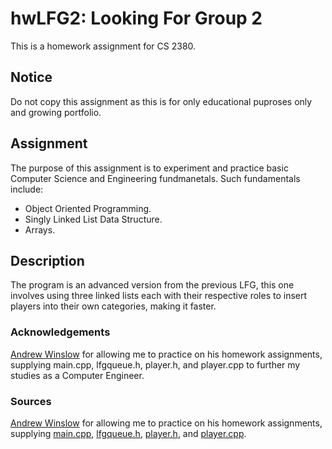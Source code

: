 # hwLFG2: Looking For Group 2
This is a homework assignment for CS 2380.

## Notice
Do not copy this assignment as this is for only educational puproses only and growing portfolio.

## Assignment
The purpose of this assignment is to experiment and practice basic Computer Science and Engineering fundmanetals. Such fundamentals include:
- Object Oriented Programming.
- Singly Linked List Data Structure.
- Arrays.

## Description
The program is an advanced version from the previous LFG, this one involves using three linked lists each with their respective roles to insert players into their own categories, making it faster.

### Acknowledgements
[Andrew Winslow](https://github.com/andrewwinslow) for allowing me to practice on his homework assignments, supplying main.cpp, lfgqueue.h, player.h, and player.cpp to further my studies as a Computer Engineer.

### Sources
[Andrew Winslow](https://github.com/andrewwinslow/cs2/tree/master/hwLFG2) for allowing me to practice on his homework assignments, supplying [main.cpp](https://github.com/andrewwinslow/cs2/blob/master/hwLFG2/main.cpp), [lfgqueue.h](https://github.com/andrewwinslow/cs2/blob/master/hwLFG2/lfgqueue.h), [player.h](https://github.com/andrewwinslow/cs2/blob/master/hwLFG2/player.h), and [player.cpp](https://github.com/andrewwinslow/cs2/blob/master/hwLFG2/player.cpp).
